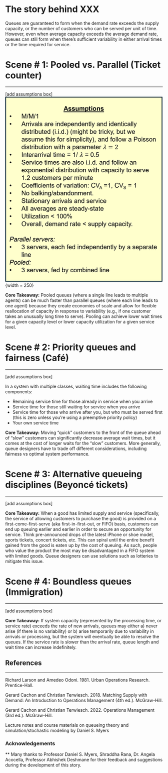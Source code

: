 # The story behind XXX
Queues are guaranteed to form when the demand rate exceeds the supply capacity, or the number of customers who can be served per unit of time. However, even when average capacity exceeds the average demand rate, queues can still form when there’s sufficient variability in either arrival times or the time required for service.


# Scene \# 1: Pooled vs. Parallel (Ticket counter)
***
[add assumptions box]
![Ticket counter: assumptions](figures/assumptions_box_sc1.png){width = 250}


**Core Takeaway:** Pooled queues (where a single line leads to multiple agents) can be much faster than parallel queues (where each line leads to one agent) because they create economies of scale and allow for flexible reallocation of capacity in response to variability (e.g., if one customer takes an unusually long time to serve). Pooling can achieve lower wait times for a given capacity level or lower capacity utilization for a given service level.

# Scene \# 2: Priority queues and fairness (Café)
***
[add assumptions box]

In a system with multiple classes, waiting time includes the following components: 
- Remaining service time for those already in service when you arrive
- Service time for those still waiting for service when you arrive
- Service time for those who arrive after you, but who must be served first (this is zero unless you’re using a preemptive priority policy)
- Your own service time


**Core Takeaway:** Moving “quick” customers to the front of the queue ahead of “slow” customers can significantly decrease average wait times, but it comes at the cost of longer waits for the “slow” customers. More generally, queue designers have to trade off different considerations, including fairness vs optimal system performance.

# Scene \# 3: Alternative queueing disciplines (Beyoncé tickets)
***
[add assumptions box]

**Core Takeaway:** When a good has limited supply and service (specifically, the service of allowing customers to purchase the good) is provided on a first-come-first-serve (aka first-in-first-out, or FIFO) basis, customers can end up queuing earlier and earlier in order to secure an opportunity for service. Think pre-announced drops of the latest iPhone or shoe model, sports tickets, concert tickets, etc. This can spiral until the entire benefit gained from the good is eaten up by the cost of queuing. As such, people who value the product the most may be disadvantaged in a FIFO system with limited goods. Queue designers can use solutions such as lotteries to mitigate this issue.

# Scene \# 4: Boundless queues (Immigration)
***
[add assumptions box]

**Core Takeaway:** If system capacity (represented by the processing time, or service rate) exceeds the rate of new arrivals, queues may either a) never arise (if there is no variability) or b) arise temporarily due to variability in arrivals or processing, but the system will eventually be able to resolve the queues. If the service rate is slower than the arrival rate, queue length and wait time can increase indefinitely.



## References
***
Richard Larson and Amedeo Odoni. 1981. Urban Operations Research. Prentice-Hall.

Gerard Cachon and Christian Terwiesch. 2018. Matching Supply with Demand: An Introduction to Operations Management (4th ed.). McGraw-Hill.

Gerard Cachon and Christian Terwiesch. 2022. Operations Management (3rd ed.). McGraw-Hill.

Lecture notes and course materials on queueing theory and simulation/stochastic modeling by Daniel S. Myers

### Acknowledgements
**
Many thanks to Professor Daniel S. Myers, Shraddha Rana, Dr. Angela Acocella, Professor Abhishek Deshmane for their feedback and suggestions during the development of this story.